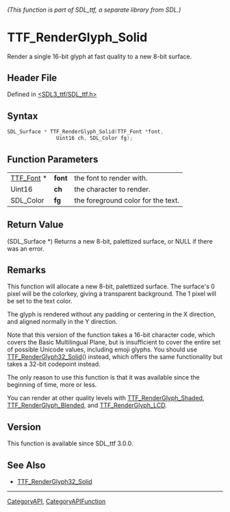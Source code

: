###### (This function is part of SDL_ttf, a separate library from SDL.)
# TTF_RenderGlyph_Solid

Render a single 16-bit glyph at fast quality to a new 8-bit surface.

## Header File

Defined in [<SDL3_ttf/SDL_ttf.h>](https://github.com/libsdl-org/SDL_ttf/blob/main/include/SDL3_ttf/SDL_ttf.h)

## Syntax

```c
SDL_Surface * TTF_RenderGlyph_Solid(TTF_Font *font,
                Uint16 ch, SDL_Color fg);
```

## Function Parameters

|                        |          |                                    |
| ---------------------- | -------- | ---------------------------------- |
| [TTF_Font](TTF_Font) * | **font** | the font to render with.           |
| Uint16                 | **ch**   | the character to render.           |
| SDL_Color              | **fg**   | the foreground color for the text. |

## Return Value

(SDL_Surface *) Returns a new 8-bit, palettized surface, or NULL if there
was an error.

## Remarks

This function will allocate a new 8-bit, palettized surface. The surface's
0 pixel will be the colorkey, giving a transparent background. The 1 pixel
will be set to the text color.

The glyph is rendered without any padding or centering in the X direction,
and aligned normally in the Y direction.

Note that this version of the function takes a 16-bit character code, which
covers the Basic Multilingual Plane, but is insufficient to cover the
entire set of possible Unicode values, including emoji glyphs. You should
use [TTF_RenderGlyph32_Solid](TTF_RenderGlyph32_Solid)() instead, which
offers the same functionality but takes a 32-bit codepoint instead.

The only reason to use this function is that it was available since the
beginning of time, more or less.

You can render at other quality levels with
[TTF_RenderGlyph_Shaded](TTF_RenderGlyph_Shaded),
[TTF_RenderGlyph_Blended](TTF_RenderGlyph_Blended), and
[TTF_RenderGlyph_LCD](TTF_RenderGlyph_LCD).

## Version

This function is available since SDL_ttf 3.0.0.

## See Also

- [TTF_RenderGlyph32_Solid](TTF_RenderGlyph32_Solid)

----
[CategoryAPI](CategoryAPI), [CategoryAPIFunction](CategoryAPIFunction)

